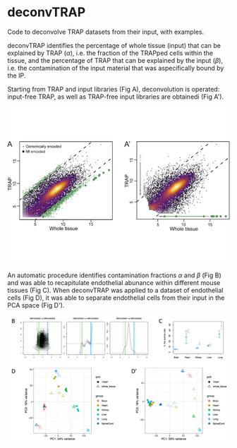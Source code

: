 # deconvTRAP

Code to deconvolve TRAP datasets from their input, with examples.

deconvTRAP identifies the percentage of whole tissue (input) that can be explained by TRAP ($\alpha$), i.e. the fraction of the TRAPped cells within the tissue, and the percentage of TRAP that can be explained by the input ($\beta$), i.e. the contamination of the input material that was aspecifically bound by the IP.

Starting from TRAP and input libraries (Fig A), deconvolution is operated: input-free TRAP, as well as TRAP-free input libraries are obtainedi (Fig A').

![fig1](figs/Deconvolution_method.jpg?raw=true)

An automatic procedure identifies contamination fractions $\alpha$ and $\beta$ (Fig B) and was able to recapitulate endothelial abunance within different mouse tissues (Fig C). When deconvTRAP was applied to a dataset of endothelial cells (Fig D), it was able to separate endothelial cells from their input in the PCA space (Fig D').

![fig2](figs/Deconvolution_results.jpg?raw=true)
